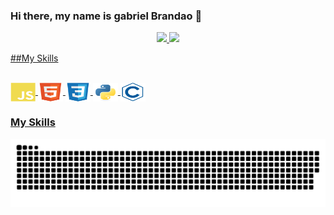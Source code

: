 ### Hi there, my name is gabriel Brandao  👋



<div align="center">
  <a href="https://github.com/Brandaoo">
  <img height="180em" src="https://github-readme-stats.vercel.app/api?username=Brandaoo&show_icons=true&theme=dracula&include_all_commits=true&count_private=true"/>
  <img height="180em" src="https://github-readme-stats.vercel.app/api/top-langs/?username=Brandaoo&layout=compact&langs_count=7&theme=dracula"/>
</div>
  
  
 ##My Skills
  
  <div style="display: inline_block"><br>
  <img align="center" alt="Js" height="30" width="40" src="https://raw.githubusercontent.com/devicons/devicon/master/icons/javascript/javascript-plain.svg">
  <img align="center" alt="HTML" height="30" width="40" src="https://raw.githubusercontent.com/devicons/devicon/master/icons/html5/html5-original.svg">
  <img align="center" alt="CSS" height="30" width="40" src="https://raw.githubusercontent.com/devicons/devicon/master/icons/css3/css3-original.svg">
  <img align="center" alt="Python" height="30" width="40" src="https://raw.githubusercontent.com/devicons/devicon/master/icons/python/python-original.svg">
  <img align="center" alt="C" height="30" width="40" src="https://github.com/devicons/devicon/blob/master/icons/c/c-line.svg">


 
</div>
  
  
  ### My Skills

  
![Snake animation](https://github.com/Brandaoo/Brandaoo/blob/output/github-contribution-grid-snake.svg)
 
